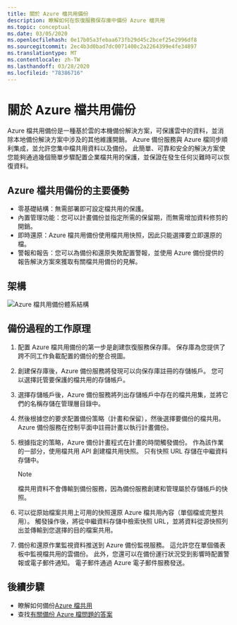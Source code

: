 ```yaml
---
title: 關於 Azure 檔共用備份
description: 瞭解如何在恢復服務保存庫中備份 Azure 檔共用
ms.topic: conceptual
ms.date: 03/05/2020
ms.openlocfilehash: 0e17b05a3febaa673fb29d45c2bcef25e2996df8
ms.sourcegitcommit: 2ec4b3d0bad7dc0071400c2a2264399e4fe34897
ms.translationtype: MT
ms.contentlocale: zh-TW
ms.lasthandoff: 03/28/2020
ms.locfileid: "78386716"
---
```

# <a name="about-azure-file-share-backup"></a>關於 Azure 檔共用備份

Azure 檔共用備份是一種基於雲的本機備份解決方案，可保護雲中的資料，並消除本地備份解決方案中涉及的其他維護開銷。 Azure 備份服務與 Azure 檔同步順利集成，並允許您集中檔共用資料以及備份。 此簡單、可靠和安全的解決方案使您能夠通過幾個簡單步驟配置企業檔共用的保護，並保證在發生任何災難時可以恢復資料。

## <a name="key-benefits-of-azure-file-share-backup"></a>Azure 檔共用備份的主要優勢

* 零基礎結構：無需部署即可設定檔共用的保護。
* 內置管理功能：您可以計畫備份並指定所需的保留期，而無需增加資料修剪的開銷。
* 即時還原：Azure 檔共用備份使用檔共用快照，因此只能選擇要立即還原的檔。
* 警報和報告：您可以為備份和還原失敗配置警報，並使用 Azure 備份提供的報告解決方案來獲取有關檔共用備份的見解。

## <a name="architecture"></a>架構

![Azure 檔共用備份體系結構](./media/azure-file-share-backup-overview/azure-file-shares-backup-architecture.png)

## <a name="how-the-backup-process-works"></a>備份過程的工作原理

1. 配置 Azure 檔共用備份的第一步是創建恢復服務保存庫。 保存庫為您提供了跨不同工作負載配置的備份的整合視圖。

2. 創建保存庫後，Azure 備份服務將發現可以向保存庫註冊的存儲帳戶。 您可以選擇託管要保護的檔共用的存儲帳戶。

3. 選擇存儲帳戶後，Azure 備份服務將列出存儲帳戶中存在的檔共用集，並將它們的名稱存儲在管理層目錄中。

4. 然後根據您的要求配置備份策略（計畫和保留），然後選擇要備份的檔共用。 Azure 備份服務在控制平面中註冊計畫以執行計畫備份。

5. 根據指定的策略，Azure 備份計畫程式在計畫的時間觸發備份。 作為該作業的一部分，使用檔共用 API 創建檔共用快照。 只有快照 URL 存儲在中繼資料存儲中。

    >[!NOTE]
    >檔共用資料不會傳輸到備份服務，因為備份服務創建和管理屬於存儲帳戶的快照。

6. 可以從原始檔案共用上可用的快照還原 Azure 檔共用內容（單個檔或完整共用）。 觸發操作後，將從中繼資料存儲中檢索快照 URL，並將資料從源快照列出並傳輸到您選擇的目的檔案共用。

7. 備份和還原作業監視資料推送到 Azure 備份監視服務。 這允許您在單個儀表板中監視檔共用的雲備份。 此外，您還可以在備份運行狀況受到影響時配置警報或電子郵件通知。 電子郵件通過 Azure 電子郵件服務發送。

## <a name="next-steps"></a>後續步驟

* 瞭解如何備份[Azure 檔共用](backup-afs.md)
* 查找[有關備份 Azure 檔問題的答案](backup-azure-files-faq.md)
